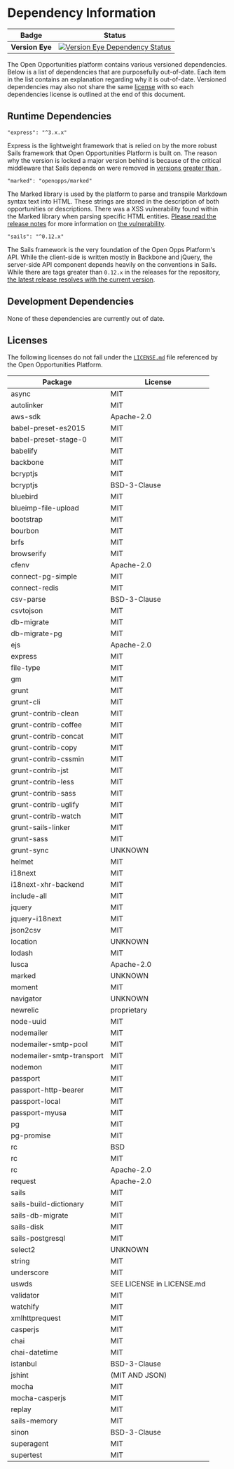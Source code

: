 # Dependency Information

Badge | Status
--- | ---
**Version Eye** | [![Version Eye Dependency Status](https://www.versioneye.com/user/projects/57297a80a0ca35004baf7d09/badge.svg?style=flat-square)](https://www.versioneye.com/user/projects/57297a80a0ca35004baf7d09#tab-dependencies)

The Open Opportunities platform contains various versioned dependencies. Below
is a list of dependencies that are purposefully out-of-date. Each item in the
list contains an explanation regarding why it is out-of-date. Versioned
dependencies may also not share the same [license](LICENSE.md) with so each
dependencies license is outlined at the end of this document.

## Runtime Dependencies

    "express": "^3.x.x"

Express is the lightweight framework that is relied on by the more robust
Sails framework that Open Opportunities Platform is built on. The reason why the
version is locked a major version behind is because of the critical middleware
that Sails depends on were removed in [versions greater than ][express-reason].

[express-reason]: https://github.com/expressjs/express/blob/master/History.md?_ga=1.190227883.1428253699.1469419900#400--2014-04-09 "Express Release Notes"

    "marked": "openopps/marked"

The Marked library is used by the platform to parse and transpile Markdown
syntax text into HTML. These strings are stored in the description of both
opportunities or descriptions. There was a XSS vulnerability found within the
Marked library when parsing specific HTML entities. [Please read the release
notes][marked-reason] for more information on [the vulnerability][marked-issue].

[marked-reason]: https://github.com/openopps/openopps-platform/releases/tag/v0.10.6 "Open Opps release notes"
[marked-issue]: https://snyk.io/blog/marked-xss-vulnerability/ "Snyk Marked XSS Vulnerability"

    "sails": "^0.12.x"

The Sails framework is the very foundation of the Open Opps Platform's API.
While the client-side is written mostly in Backbone and jQuery, the server-side
API component depends heavily on the conventions in Sails. While there are tags
greater than `0.12.x` in the releases for the repository, [the latest release
resolves with the current version][sails-reason].

[sails-reason]: https://github.com/balderdashy/sails/releases/latest "Sails Latest Release"

## Development Dependencies

None of these dependencies are currently out of date.

## Licenses

The following licenses do not fall under the [`LICENSE.md`](LICENSE.md) file
referenced by the Open Opportunities Platform.

Package | License
--- | ---
async | MIT
autolinker | MIT
aws-sdk | Apache-2.0
babel-preset-es2015 | MIT
babel-preset-stage-0 | MIT
babelify | MIT
backbone | MIT
bcryptjs | MIT
bcryptjs | BSD-3-Clause
bluebird | MIT
blueimp-file-upload | MIT
bootstrap | MIT
bourbon | MIT
brfs | MIT
browserify | MIT
cfenv | Apache-2.0
connect-pg-simple | MIT
connect-redis | MIT
csv-parse | BSD-3-Clause
csvtojson | MIT
db-migrate | MIT
db-migrate-pg | MIT
ejs | Apache-2.0
express | MIT
file-type | MIT
gm | MIT
grunt | MIT
grunt-cli | MIT
grunt-contrib-clean | MIT
grunt-contrib-coffee | MIT
grunt-contrib-concat | MIT
grunt-contrib-copy | MIT
grunt-contrib-cssmin | MIT
grunt-contrib-jst | MIT
grunt-contrib-less | MIT
grunt-contrib-sass | MIT
grunt-contrib-uglify | MIT
grunt-contrib-watch | MIT
grunt-sails-linker | MIT
grunt-sass | MIT
grunt-sync | UNKNOWN
helmet | MIT
i18next | MIT
i18next-xhr-backend | MIT
include-all | MIT
jquery | MIT
jquery-i18next | MIT
json2csv | MIT
location | UNKNOWN
lodash | MIT
lusca | Apache-2.0
marked | UNKNOWN
moment | MIT
navigator | UNKNOWN
newrelic | proprietary
node-uuid | MIT
nodemailer | MIT
nodemailer-smtp-pool | MIT
nodemailer-smtp-transport | MIT
nodemon | MIT
passport | MIT
passport-http-bearer | MIT
passport-local | MIT
passport-myusa | MIT
pg | MIT
pg-promise | MIT
rc | BSD
rc | MIT
rc | Apache-2.0
request | Apache-2.0
sails | MIT
sails-build-dictionary | MIT
sails-db-migrate | MIT
sails-disk | MIT
sails-postgresql | MIT
select2 | UNKNOWN
string | MIT
underscore | MIT
uswds | SEE LICENSE in LICENSE.md
validator | MIT
watchify | MIT
xmlhttprequest | MIT
casperjs | MIT
chai | MIT
chai-datetime | MIT
istanbul | BSD-3-Clause
jshint | (MIT AND JSON)
mocha | MIT
mocha-casperjs | MIT
replay | MIT
sails-memory | MIT
sinon | BSD-3-Clause
superagent | MIT
supertest | MIT
